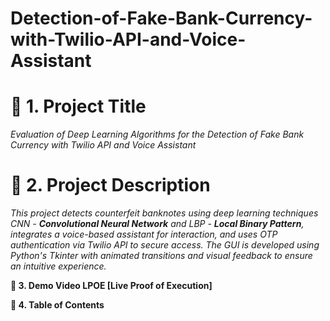 # Detection-of-Fake-Bank-Currency-with-Twilio-API-and-Voice-Assistant

# **🧾 1. Project Title**

*Evaluation of Deep Learning Algorithms for the Detection of Fake Bank Currency with Twilio API and Voice Assistant*

# **📌 2. Project Description**

*This project detects counterfeit banknotes using deep learning techniques CNN - **Convolutional Neural Network** and LBP - **Local Binary Pattern**, integrates a voice-based assistant for interaction, and uses OTP authentication via Twilio API to secure access. The GUI is developed using Python's Tkinter with animated transitions and visual feedback to ensure an intuitive experience.*

**🎥 3. Demo Video LPOE [Live Proof of Execution]**



**📂 4. Table of Contents**


